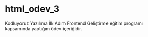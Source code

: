 # html_odev_3

Kodluyoruz Yazılıma İlk Adım Frontend Geliştirme eğitim programı kapsamında yaptığım ödev içeriğidir.
